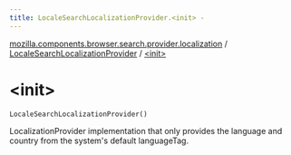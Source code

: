 ```yaml
---
title: LocaleSearchLocalizationProvider.<init> - 
---
```


[mozilla.components.browser.search.provider.localization](../index.html) / [LocaleSearchLocalizationProvider](index.html) / [&lt;init&gt;](./-init-.html)

# &lt;init&gt;

`LocaleSearchLocalizationProvider()`

LocalizationProvider implementation that only provides the language and country from the system's
default languageTag.

